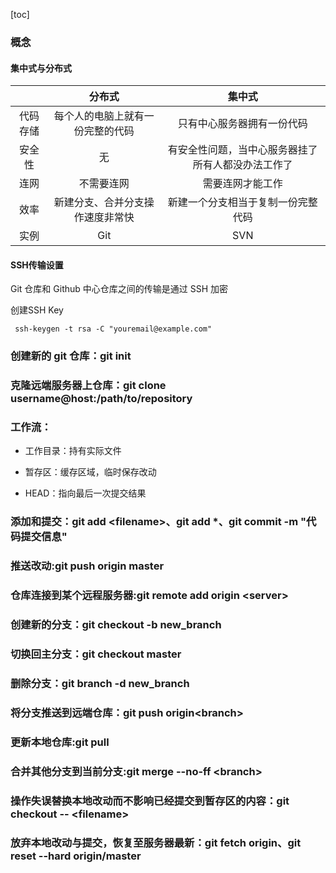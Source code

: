 [toc]

### 概念

#### 集中式与分布式

|          |              分布式              |                       集中式                       |
| :------: | :------------------------------: | :------------------------------------------------: |
| 代码存储 | 每个人的电脑上就有一份完整的代码 |             只有中心服务器拥有一份代码             |
|  安全性  |                无                | 有安全性问题，当中心服务器挂了所有人都没办法工作了 |
|   连网   |            不需要连网            |                  需要连网才能工作                  |
|   效率   | 新建分支、合并分支操作速度非常快 |         新建一个分支相当于复制一份完整代码         |
|   实例   |               Git                |                        SVN                         |

#### SSH传输设置

Git 仓库和 Github 中心仓库之间的传输是通过 SSH 加密

创建SSH Key

```
 ssh-keygen -t rsa -C "youremail@example.com"
```





### 创建新的 git 仓库：git init

### 克隆远端服务器上仓库：git clone username@host:/path/to/repository

### 工作流：

- 工作目录：持有实际文件
- 暂存区：缓存区域，临时保存改动

- HEAD：指向最后一次提交结果

### 添加和提交：git add \<filename>、git add *、git commit -m "代码提交信息"

### 推送改动:git push origin master

### 仓库连接到某个远程服务器:git remote add origin \<server>

### 创建新的分支：git checkout -b new_branch

### 切换回主分支：git checkout master

### 删除分支：git branch -d new_branch

### 将分支推送到远端仓库：git push origin\<branch>

### 更新本地仓库:git pull

### 合并其他分支到当前分支:git merge --no-ff  \<branch>

### 操作失误替换本地改动而不影响已经提交到暂存区的内容：git checkout -- \<filename>

### 放弃本地改动与提交，恢复至服务器最新：git fetch origin、git reset --hard origin/master

